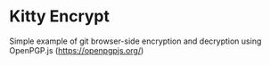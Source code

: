 # Kitty Encrypt

Simple example of git browser-side encryption and decryption using OpenPGP.js (https://openpgpjs.org/)